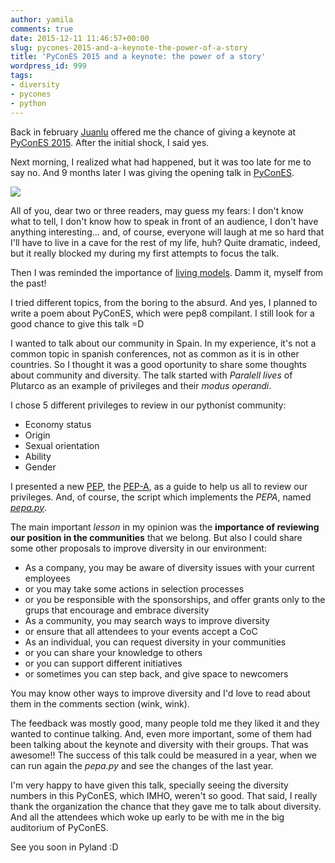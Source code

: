 ```yaml
---
author: yamila
comments: true
date: 2015-12-11 11:46:57+00:00
slug: pycones-2015-and-a-keynote-the-power-of-a-story
title: 'PyConES 2015 and a keynote: the power of a story'
wordpress_id: 999
tags:
- diversity
- pycones
- python
---
```


Back in february [Juanlu](http://twitter.com/astrojuanlu) offered me the chance of giving a keynote at [PyConES 2015](http://2015.es.pycon.org). After the initial shock, I said yes.

Next morning, I realized what had happened, but it was too late for me to say no. And 9 months later I was giving the opening talk in [PyConES](http://2015.es.pycon.org).

![](https://c1.staticflickr.com/1/762/23305462759_dab5a75519_b.jpg)

<!-- more -->

All of you, dear two or three readers, may guess my fears: I don't know what to tell, I don't know how to speak in front of an audience, I don't have anything interesting... and, of course, everyone will laugh at me so hard that I'll have to live in a cave for the rest of my life, huh? Quite dramatic, indeed, but it really blocked my during my first attempts to focus the talk.

Then I was reminded the importance of [living models](http://moduslaborandi.net/why-you-should-give-a-talk/). Damm it, myself from the past!

I tried different topics, from the boring to the absurd. And yes, I planned to write a poem about PyConES, which were pep8 compilant. I still look for a good chance to give this talk =D

I wanted to talk about our community in Spain. In my experience, it's not a common topic in spanish conferences, not as common as it is in other countries. So I thought it was a good oportunity to share some thoughts about community and diversity. The talk started with _Paralell lives_ of Plutarco as an example of privileges and their _modus operandi_.

I chose 5 different privileges to review in our pythonist community:


  * Economy status
  * Origin
  * Sexual orientation
  * Ability
  * Gender

I presented a new [PEP](https://www.python.org/dev/peps/), the [PEP-A](http://github.com/yamila-moreno/pepa), as a guide to help us all to review our privileges. And, of course, the script which implements the _PEPA_, named [_pepa.py_](https://github.com/yamila-moreno/pepa/blob/master/pepa.py).

The main important _lesson_ in my opinion was the **importance of reviewing our position in the communities** that we belong. But also I could share some other proposals to improve diversity in our environment:




  * As a company, you may be aware of diversity issues with your current employees
  * or you may take some actions in selection processes
  * or you be responsible with the sponsorships, and offer grants only to the grups that encourage and embrace diversity
  * As a community, you may search ways to improve diversity
  * or ensure that all attendees to your events accept a CoC
  * As an individual, you can request diversity in your communities
  * or you can share your knowledge to others
  * or you can support different initiatives
  * or sometimes you can step back, and give space to newcomers



You may know other ways to improve diversity and I'd love to read about them in the comments section (wink, wink).

The feedback was mostly good, many people told me they liked it and they wanted to continue talking. And, even more important, some of them had been talking about the keynote and diversity with their groups. That was awesome!! The success of this talk could be measured in a year, when we can run again the _pepa.py_ and see the changes of the last year.

I'm very happy to have given this talk, specially seeing the diversity numbers in this PyConES, which IMHO, weren't so good. That said, I really thank the organization the chance that they gave me to talk about diversity. And all the attendees which woke up early to be with me in the big auditorium of PyConES.

See you soon in Pyland :D



